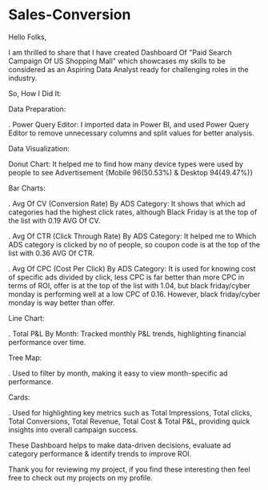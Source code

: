 # Sales-Conversion

Hello Folks,

I am thrilled to share that I have created Dashboard Of "Paid Search Campaign Of US Shopping Mall" which showcases my skills to be considered as an Aspiring Data Analyst ready for challenging roles in the industry.

So, How I Did It:

Data Preparation:

. Power Query Editor: I imported data in Power BI, and used Power Query Editor to remove unnecessary columns and split values for better analysis.

Data Visualization:

Donut Chart: It helped me to find how many device types were used by people to see Advertisement {Mobile 96(50.53%) & Desktop 94(49.47%)}

Bar Charts:

. Avg Of CV (Conversion Rate) By ADS Category: It shows that which ad categories had the highest click rates, although Black Friday is at the top of the list with 0.19 AVG Of CV.

. Avg Of CTR (Click Through Rate) By ADS Category: It helped me to Which ADS category is clicked by no of people, so coupon code is at the top of the list with 0.36 AVG Of CTR.

. Avg Of CPC (Cost Per Click) By ADS Category: It is used for knowing cost of specific ads divided by click, less CPC is far better than more CPC in terms of ROI, offer is at the top of the list with 1.04, but black friday/cyber monday is performing well at a low CPC of 0.16. However, black friday/cyber monday is way better than offer.

Line Chart:

. Total P&L By Month: Tracked monthly P&L trends, highlighting financial performance over time.

Tree Map:

. Used to filter by month, making it easy to view month-specific ad performance.

Cards: 

. Used for highlighting key metrics such as Total Impressions, Total clicks, Total Conversions, Total Revenue, Total Cost & Total P&L, providing quick insights into overall campaign success.

These Dashboard helps to make data-driven decisions, evaluate ad category performance & identify trends to improve ROI.

Thank you for reviewing my project, if you find these interesting then feel free to check out my projects on my profile.

